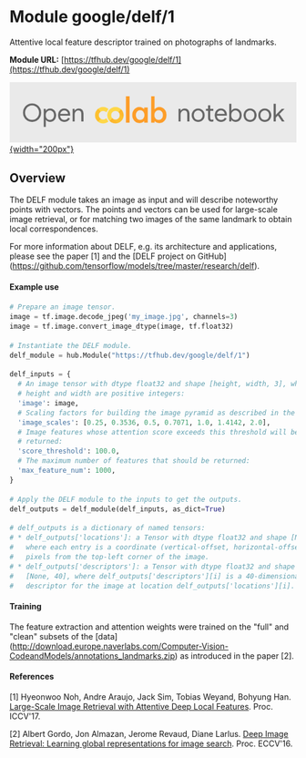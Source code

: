 # Module google/delf/1
Attentive local feature descriptor trained on photographs of landmarks.

<!-- network-architecture: DELF -->

**Module URL:** [https://tfhub.dev/google/delf/1](https://tfhub.dev/google/delf/1)

[![Open Colab notebok](../../../images/open_in_colab.png){width="200px"}](https://colab.research.google.com/github/tensorflow/hub/blob/master/examples/colab/tf_hub_delf_module.ipynb)

## Overview

The DELF module takes an image as input and will describe noteworthy points
with vectors. The points and vectors can be used for large-scale image
retrieval, or for matching two images of the same landmark to obtain local
correspondences.

For more information about DELF, e.g. its architecture and applications, please
see the paper [1] and the [DELF project on GitHub]
(https://github.com/tensorflow/models/tree/master/research/delf).

#### Example use
```python
# Prepare an image tensor.
image = tf.image.decode_jpeg('my_image.jpg', channels=3)
image = tf.image.convert_image_dtype(image, tf.float32)

# Instantiate the DELF module.
delf_module = hub.Module("https://tfhub.dev/google/delf/1")

delf_inputs = {
  # An image tensor with dtype float32 and shape [height, width, 3], where
  # height and width are positive integers:
  'image': image,
  # Scaling factors for building the image pyramid as described in the paper:
  'image_scales': [0.25, 0.3536, 0.5, 0.7071, 1.0, 1.4142, 2.0],
  # Image features whose attention score exceeds this threshold will be
  # returned:
  'score_threshold': 100.0,
  # The maximum number of features that should be returned:
  'max_feature_num': 1000,
}

# Apply the DELF module to the inputs to get the outputs.
delf_outputs = delf_module(delf_inputs, as_dict=True)

# delf_outputs is a dictionary of named tensors:
# * delf_outputs['locations']: a Tensor with dtype float32 and shape [None, 2],
#   where each entry is a coordinate (vertical-offset, horizontal-offset) in
#   pixels from the top-left corner of the image.
# * delf_outputs['descriptors']: a Tensor with dtype float32 and shape
#   [None, 40], where delf_outputs['descriptors'][i] is a 40-dimensional
#   descriptor for the image at location delf_outputs['locations'][i].
```

#### Training
The feature extraction and attention weights were trained on the "full" and
"clean" subsets of the [data]
(http://download.europe.naverlabs.com/Computer-Vision-CodeandModels/annotations_landmarks.zip)
as introduced in the paper [2].

#### References
[1] Hyeonwoo Noh, Andre Araujo, Jack Sim, Tobias Weyand, Bohyung Han.
[Large-Scale Image Retrieval with Attentive Deep Local Features](https://arxiv.org/abs/1612.06321).
Proc. ICCV'17.

[2] Albert Gordo, Jon Almazan, Jerome Revaud, Diane Larlus.
[Deep Image Retrieval: Learning global representations for image search](https://arxiv.org/abs/1604.01325).
Proc. ECCV'16.
